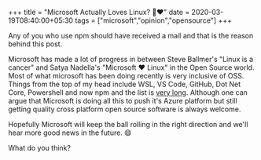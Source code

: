 +++
title = "Microsoft Actually Loves️ Linux? 🐧❤"
date = 2020-03-19T08:40:00+05:30
tags = ["microsoft","opinion","opensource"]
+++

Any of you who use npm should have received a mail and that is the reason behind this post.

Microsoft has made a lot of progress in between Steve Ballmer's "Linux is a cancer" and Satya Nadella's "Microsoft ♥ Linux" in the Open Source world.
Most of what microsoft has been doing recently is very inclusive of OSS. Things from the top of my head include WSL, VS Code, GitHub, Dot Net Core, Powershell and now npm and the list is [very long](opensource.microsoft.com).
Although one can argue that Microsoft is doing all this to push it's Azure platform but still getting quality cross platform open source software is always welcome.

Hopefully Microsoft will keep the ball rolling in the right direction and we'll hear more good news in the future. 😄

What do you think?
